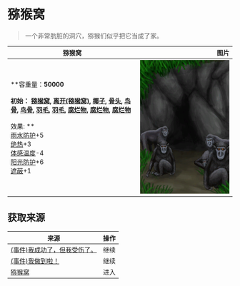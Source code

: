 # 猕猴窝  
> 一个非常肮脏的洞穴，猕猴们似乎把它当成了家。  
  
  猕猴窝  |   图片   
 ----  |  ----:   
 **容重量：**50000<br><br>**初始：**	[猕猴窝](MacaqueDen.md), [离开(猕猴窝)](MacaqueDenExit.md), [椰子](Coconut.md), [骨头](Bones.md), [鸟骨](BonesBird.md), [鸟骨](BonesBird.md), [羽毛](Feathers.md), [羽毛](Feathers.md), [腐烂物](RottenRemains.md), [腐烂物](RottenRemains.md), [腐烂物](RottenRemains.md)<br><br>** 效果: **<br>[雨水防护](RainProtection.md)+5<br>[绝热](InsulationHeat.md)+3<br>[体感温度](TemperaturePerceived.md)-4<br>[阳光防护](SunProtection.md)+6<br>[遮蔽](Sheltered.md)+1  |  <img decoding="async" src="Sprite/MacaqueDen.png" href="a.md" style="max-width:300px;max-height:300px;">   
  
## 获取来源  
来源  |  操作  
----  |  ----  
[(事件)我成功了，但我受伤了。](Event_MacaqueDenFightMixedSuccess.md)  |  继续  
[(事件)我做到啦！](Event_MacaqueDenFightSuccess.md)  |  继续  
[猕猴窝](MacaqueDenEntranceClear.md)  |  进入  
